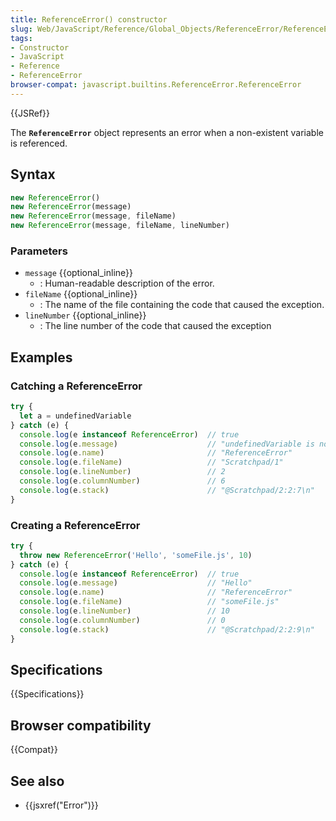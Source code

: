 ```yaml
---
title: ReferenceError() constructor
slug: Web/JavaScript/Reference/Global_Objects/ReferenceError/ReferenceError
tags:
- Constructor
- JavaScript
- Reference
- ReferenceError
browser-compat: javascript.builtins.ReferenceError.ReferenceError
---
```

{{JSRef}}

The **`ReferenceError`** object represents an error when a non-existent variable
is referenced.

## Syntax

```js
new ReferenceError()
new ReferenceError(message)
new ReferenceError(message, fileName)
new ReferenceError(message, fileName, lineNumber)
```

### Parameters

- `message` {{optional_inline}}
  - : Human-readable description of the error.
- `fileName` {{optional_inline}}
  - : The name of the file containing the code that caused the exception.
- `lineNumber` {{optional_inline}}
  - : The line number of the code that caused the exception

## Examples

### Catching a ReferenceError

```js
try {
  let a = undefinedVariable
} catch (e) {
  console.log(e instanceof ReferenceError)  // true
  console.log(e.message)                    // "undefinedVariable is not defined"
  console.log(e.name)                       // "ReferenceError"
  console.log(e.fileName)                   // "Scratchpad/1"
  console.log(e.lineNumber)                 // 2
  console.log(e.columnNumber)               // 6
  console.log(e.stack)                      // "@Scratchpad/2:2:7\n"
}
```

### Creating a ReferenceError

```js
try {
  throw new ReferenceError('Hello', 'someFile.js', 10)
} catch (e) {
  console.log(e instanceof ReferenceError)  // true
  console.log(e.message)                    // "Hello"
  console.log(e.name)                       // "ReferenceError"
  console.log(e.fileName)                   // "someFile.js"
  console.log(e.lineNumber)                 // 10
  console.log(e.columnNumber)               // 0
  console.log(e.stack)                      // "@Scratchpad/2:2:9\n"
}
```

## Specifications

{{Specifications}}

## Browser compatibility

{{Compat}}

## See also

- {{jsxref("Error")}}
